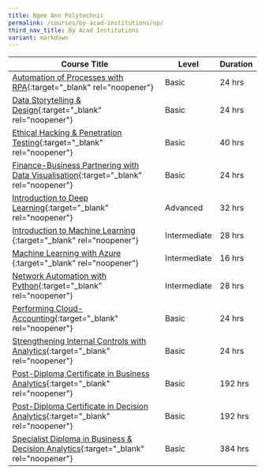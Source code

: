 ```yaml
---
title: Ngee Ann Polytechnic
permalink: /courses/by-acad-institutions/np/
third_nav_title: By Acad Institutions
variant: markdown
---
```

|Course Title  | Level | Duration |
| - | - | - | 
|[Automation of Processes with RPA](https://www.cet.np.edu.sg/courses/automation-of-processes-with-rpa/){:target="_blank" rel="noopener"} |Basic|24 hrs |
|[Data Storytelling & Design](https://www.cet.np.edu.sg/courses/data-storytelling-and-design-classroom-and-sync/){:target="_blank" rel="noopener"} |Basic|24 hrs |
|[Ethical Hacking & Penetration Testing](https://www.cet.np.edu.sg/courses/ethical-hacking-penetration-testing/){:target="_blank" rel="noopener"} |Basic|40 hrs |
|[Finance-Business Partnering with Data Visualisation](https://www.cet.np.edu.sg/courses/finance-business-partnering-with-data-visualisation/){:target="_blank" rel="noopener"} |Basic|24 hrs |
|[Introduction to Deep Learning](https://www.cet.np.edu.sg/courses/introduction-to-machine-learning/){:target="_blank" rel="noopener"} |Advanced|32 hrs |
|[Introduction to Machine Learning ](https://www.cet.np.edu.sg/courses/introduction-to-machine-learning/){:target="_blank" rel="noopener"} |Intermediate|28 hrs |
|[Machine Learning with Azure ](https://www.cet.np.edu.sg/courses/machine-learning-with-azure/){:target="_blank" rel="noopener"} |Intermediate|16 hrs |
|[Network Automation with Python](https://www.cet.np.edu.sg/courses/network-automation-with-python/){:target="_blank" rel="noopener"} |Intermediate|28 hrs |
|[Performing Cloud-Accounting](https://www.cet.np.edu.sg/courses/performing-cloud-accounting/){:target="_blank" rel="noopener"} |Basic|24 hrs |
|[Strengthening Internal Controls with Analytics](https://www.cet.np.edu.sg/courses/strengthening-internal-controls-with-analytics/){:target="_blank" rel="noopener"} |Basic|24 hrs |
|[Post-Diploma Certificate in Business Analytics](https://www.cet.np.edu.sg/courses/specialist-diploma-in-business-decision-analytics/){:target="_blank" rel="noopener"} |Basic|192 hrs |
|[Post-Diploma Certificate in Decision Analytics](https://www.cet.np.edu.sg/courses/specialist-diploma-in-business-decision-analytics/){:target="_blank" rel="noopener"} |Basic|192 hrs |
|[Specialist Diploma in Business & Decision Analytics](https://www.cet.np.edu.sg/courses/specialist-diploma-in-business-decision-analytics/){:target="_blank" rel="noopener"} |Basic|384 hrs |